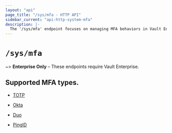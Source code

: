 ```yaml
---
layout: "api"
page_title: "/sys/mfa - HTTP API"
sidebar_current: "api-http-system-mfa"
description: |-
  The '/sys/mfa' endpoint focuses on managing MFA behaviors in Vault Enterprise MFA.
---
```


# `/sys/mfa`

~> **Enterprise Only** – These endpoints require Vault Enterprise.

## Supported MFA types.

- [TOTP](/api/system/mfa-totp.html)

- [Okta](/api/system/mfa-okta.html)

- [Duo](/api/system/mfa-duo.html)

- [PingID](/api/system/mfa-pingid.html)
